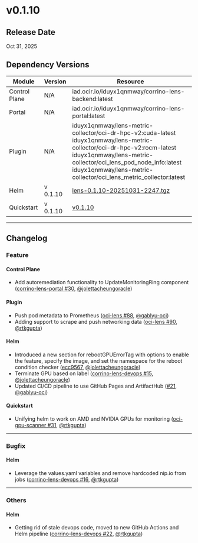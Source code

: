 # v0.1.10
## Release Date
Oct 31, 2025

## Dependency Versions

| Module       | Version  | Resource                                                                                                                                                                                                                                                              |
| ------------- | -------- | ----------------------------------------------------------------------------------------------------------------------------------------------------------------------------------------------------------------------------------------------------------------------- |
| Control Plane | N/A      | iad.ocir.io/iduyx1qnmway/corrino-lens-backend:latest                                                                                                                                                             |
| Portal        | N/A      | iad.ocir.io/iduyx1qnmway/corrino-lens-portal:latest                                                                                                                                                             |
| Plugin        | N/A      | iduyx1qnmway/lens-metric-collector/oci-dr-hpc-v2:cuda-latest<br>iduyx1qnmway/lens-metric-collector/oci-dr-hpc-v2:rocm-latest<br>iduyx1qnmway/lens-metric-collector/oci_lens_pod_node_info:latest<br>iduyx1qnmway/lens-metric-collector/oci_lens_metric_collector:latest |
| Helm          | v 0.1.10 | [lens-0.1.10-20251031-2247.tgz](https://github.com/oci-ai-incubations/corrino-lens-devops/blob/main/docs/lens-0.1.10-20251031-2247.tgz "lens-0.1.10-20251031-2247.tgz")                                                                                                 |
| Quickstart    | v 0.1.10 | [v0.1.10](https://github.com/oracle-quickstart/oci-gpu-scanner/releases/download/v0.1.10/oci-gpu-scanner-deploy.zip)                                                                                                                                                    |

----
## Changelog
### Feature
#### Control Plane
- Add autoremediation functionality to UpdateMonitoringRing component ([corrino-lens-portal #30](https://github.com/oci-ai-incubations/corrino-lens-portal/pull/30), [@jolettacheungoracle](https://github.com/jolettacheungoracle))

#### Plugin
- Push pod metadata to Prometheus ([oci-lens #88](https://github.com/oci-ai-incubations/oci-lens/pull/88), [@gablyu-oci](https://github.com/gablyu-oci))
- Adding support to scrape and push networking data ([oci-lens #90](https://github.com/oci-ai-incubations/oci-lens/pull/90/files), [@rtkgupta](https://github.com/rtkgupta))

#### Helm
- Introduced a new section for rebootGPUErrorTag with options to enable the feature, specify the image, and set the namespace for the reboot condition checker ([ecc9567](https://github.com/oci-ai-incubations/corrino-lens-devops/commit/ecc95675644276afa382eba7fbddb59ba749c50f), [@jolettacheungoracle](https://github.com/jolettacheungoracle))
- Terminate GPU based on label ([corrino-lens-devops #15](https://github.com/oci-ai-incubations/corrino-lens-devops/pull/15), [@jolettacheungoracle](https://github.com/jolettacheungoracle))
- Updated CI/CD pipeline to use GitHub Pages and ArtifactHub ([#21](https://github.com/oci-ai-incubations/corrino-lens-devops/pull/21), [@gablyu-oci](https://github.com/gablyu-oci))

#### Quickstart
- Unifying helm to work on AMD and NVIDIA GPUs for monitoring ([oci-gpu-scanner #31](https://github.com/oracle-quickstart/oci-gpu-scanner/pull/31), [@rtkgupta](https://github.com/rtkgupta))
----
### Bugfix
#### Helm
- Leverage the values.yaml variables and remove hardcoded nip.io from jobs ([corrino-lens-devops #16](https://github.com/oci-ai-incubations/corrino-lens-devops/pull/16), [@rtkgupta](https://github.com/rtkgupta))

----
### Others

#### Helm
- Getting rid of stale devops code, moved to new GitHub Actions and Helm pipeline ([corrino-lens-devops #22](https://github.com/oci-ai-incubations/corrino-lens-devops/pull/22), [@rtkgupta](https://github.com/rtkgupta))
